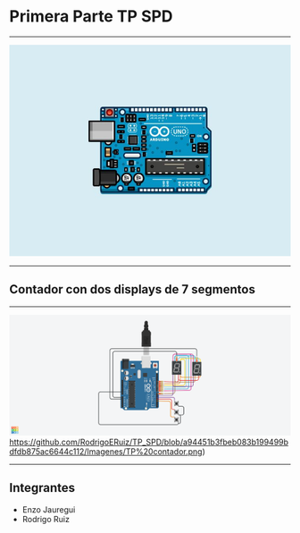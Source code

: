 #    Primera Parte TP SPD
---

![portada](Imagenes/imagen_para_portadamd.jpg)

---




##    Contador con dos displays de 7 segmentos


---

![imagen_proyecto](https://github.com/RodrigoERuiz/TP_SPD/blob/a94451b3fbeb083b199499bdfdb875ac6644c112/Imagenes/TP%20contador.png)https://github.com/RodrigoERuiz/TP_SPD/blob/a94451b3fbeb083b199499bdfdb875ac6644c112/Imagenes/TP%20contador.png)


---

##    Integrantes
* Enzo Jauregui
* Rodrigo Ruiz

